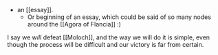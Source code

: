 - an [[essay]].
  - Or beginning of an essay, which could be said of so many nodes around the [[Agora of Flancia]] :)

I say we *will* defeat [[Moloch]], and the way we will do it is simple, even though the process will be difficult and our victory is far from certain.